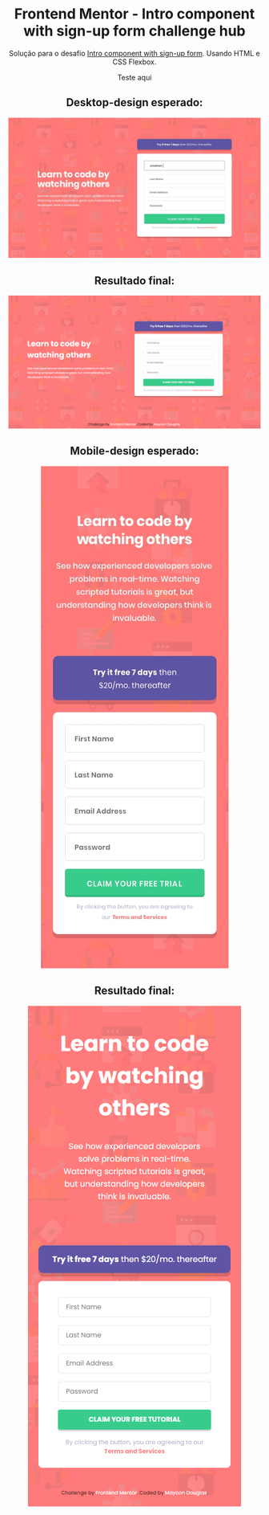 <h1 align="center"> Frontend Mentor - Intro component with sign-up form challenge hub </h1>
  
<p align="center"> Solução para o desafio <a href="https://www.frontendmentor.io/challenges/intro-component-with-signup-form-5cf91bd49edda32581d28fd1">Intro component with sign-up form</a>. Usando HTML e CSS Flexbox.</p>

<p align="center" href="https://hopeful-lamarr-6a78ba.netlify.app/">Teste aqui</p>

<h2 align="center">Desktop-design esperado: </h2>
<img src="design/desktop-design.jpg">
<h2 align="center">Resultado final:</h2>
<img src="images/desktop-design.png">



<h2 align="center">Mobile-design esperado: </h2>
<div align="center"><img src="design/mobile-design.jpg"></div>


<h2 align="center">Resultado final:</h2>
<div align="center"><img src="images/mobile-design.png"></div>
